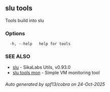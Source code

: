 ## slu tools

Tools build into slu

### Options

```
  -h, --help   help for tools
```

### SEE ALSO

* [slu](slu.md)	 - SikaLabs Utils, v0.93.0
* [slu tools mon](slu_tools_mon.md)	 - Simple VM monitoring tool

###### Auto generated by spf13/cobra on 24-Oct-2025
